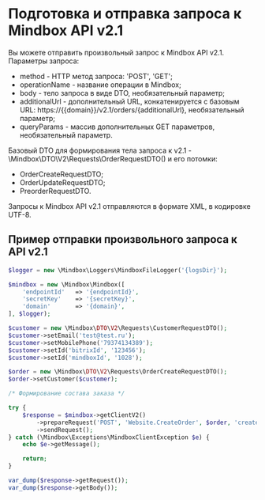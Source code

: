 # Подготовка и отправка запроса к Mindbox API v2.1

Вы можете отправить произвольный запрос к Mindbox API v2.1.
Параметры запроса:
* method - HTTP метод запроса: 'POST', 'GET';
* operationName - название операции в Mindbox;
* body - тело запроса в виде DTO, необязательный параметр;
* additionalUrl - дополнительный URL, конкатенируется с базовым URL: https://{{domain}}/v2.1/orders/{additionalUrl}, необязательный параметр;
* queryParams - массив дополнительных GET параметров, необязательный параметр.

Базовый DTO для формирования тела запроса к v2.1 - \Mindbox\DTO\V2\Requests\OrderRequestDTO() и его потомки:
* OrderCreateRequestDTO;
* OrderUpdateRequestDTO;
* PreorderRequestDTO.

Запросы к Mindbox API v2.1 отправляются в формате XML, в кодировке UTF-8.

## Пример отправки произвольного запроса к API v2.1

``` php
$logger = new \Mindbox\Loggers\MindboxFileLogger('{logsDir}');

$mindbox = new \Mindbox\Mindbox([
    'endpointId'   => '{endpointId}',
    'secretKey'    => '{secretKey}',
    'domain'       => '{domain}',
], $logger);

$customer = new \Mindbox\DTO\V2\Requests\CustomerRequestDTO();
$customer->setEmail('test@test.ru');
$customer->setMobilePhone('79374134389');
$customer->setId('bitrixId', '123456');
$customer->setId('mindboxId', '1028');

$order = new \Mindbox\DTO\V2\Requests\OrderCreateRequestDTO();
$order->setCustomer($customer);

/* Формирование состава заказа */

try {
    $response = $mindbox->getClientV2()
        ->prepareRequest('POST', 'Website.CreateOrder', $order, 'create')
        ->sendRequest();
} catch (\Mindbox\Exceptions\MindboxClientException $e) {
    echo $e->getMessage();

    return;
}

var_dump($response->getRequest());
var_dump($response->getBody());
```